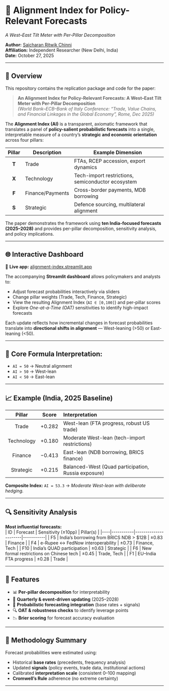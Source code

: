 # 🧭 Alignment Index for Policy-Relevant Forecasts  
*A West–East Tilt Meter with Per-Pillar Decomposition*  

**Author:** [Saicharan Ritwik Chinni](https://github.com/SaicharanRitwik39)  
**Affiliation:** Independent Researcher (New Delhi, India)  
**Date:** October 27, 2025  

---

## 📘 Overview  

This repository contains the replication package and code for the paper:  

> **An Alignment Index for Policy-Relevant Forecasts: A West–East Tilt Meter with Per-Pillar Decomposition**  
> *(World Bank–ECB–Bank of Italy Conference: “Trade, Value Chains, and Financial Linkages in the Global Economy”, Rome, Dec 2025)*  

The **Alignment Index (AI)** is a transparent, axiomatic framework that translates a panel of **policy-salient probabilistic forecasts** into a single, interpretable measure of a country’s **strategic and economic orientation** across four pillars:  

| Pillar | Description | Example Dimension |
|:-------:|--------------|-------------------|
| **T** | Trade | FTAs, RCEP accession, export dynamics |
| **X** | Technology | Tech-import restrictions, semiconductor ecosystem |
| **F** | Finance/Payments | Cross-border payments, MDB borrowing |
| **S** | Strategic | Defence sourcing, multilateral alignment |

The paper demonstrates the framework using **ten India-focused forecasts (2025–2028)** and provides per-pillar decomposition, sensitivity analysis, and policy implications.

---

## 🌐 Interactive Dashboard  

🔗 **Live app:** [alignment-index.streamlit.app](https://alignment-index.streamlit.app/)  

The accompanying **Streamlit dashboard** allows policymakers and analysts to:  
- Adjust forecast probabilities interactively via sliders  
- Change pillar weights (Trade, Tech, Finance, Strategic)  
- View the resulting Alignment Index (`AI ∈ [0,100]`) and per-pillar scores  
- Explore *One-at-a-Time (OAT)* sensitivities to identify high-impact forecasts  

Each update reflects how incremental changes in forecast probabilities translate into **directional shifts in alignment** — West-leaning (>50) or East-leaning (<50).

---

## 🧮 Core Formula Interpretation:
- `AI = 50` → Neutral alignment  
- `AI > 50` → West-lean  
- `AI < 50` → East-lean  

---

## 📈 Example (India, 2025 Baseline)

| Pillar | Score | Interpretation |
|:-------:|:------:|:----------------|
| Trade | +0.282 | West-lean (FTA progress, robust US trade) |
| Technology | +0.180 | Moderate West-lean (tech-import restrictions) |
| Finance | −0.413 | East-lean (NDB borrowing, BRICS finance) |
| Strategic | +0.215 | Balanced-West (Quad participation, Russia exposure) |

**Composite Index:** `AI = 53.3` → *Moderate West-lean with deliberate hedging.*

---

## 🔍 Sensitivity Analysis  

**Most influential forecasts:**  
| ID | Forecast | Sensitivity (±10pp) | Pillar(s) |
|----|-----------|----------------------|-----------|
| F5 | India’s borrowing from BRICS NDB > $12B | ±0.83 | Finance |
| F4 | e-Rupee ↔ FedNow interoperability | ±0.73 | Finance, Tech |
| F10 | India’s QUAD participation | ±0.63 | Strategic |
| F6 | New formal restrictions on Chinese tech | ±0.45 | Trade, Tech |
| F1 | EU–India FTA progress | ±0.28 | Trade |

---

## 🧩 Features  

- 📊 **Per-pillar decomposition** for interpretability  
- 🔁 **Quarterly & event-driven updating** (2025–2028)  
- 🧠 **Probabilistic forecasting integration** (base rates + signals)  
- 🔍 **OAT & robustness checks** to identify leverage points  
- 📉 **Brier scoring** for forecast accuracy evaluation  

---

## 🧠 Methodology Summary  

Forecast probabilities were estimated using:  
- Historical **base rates** (precedents, frequency analysis)  
- Updated **signals** (policy events, trade data, institutional actions)  
- Calibrated **interpretation scale** (consistent 0–100 mapping)  
- **Cromwell’s Rule** adherence (no extreme certainty)  

---
